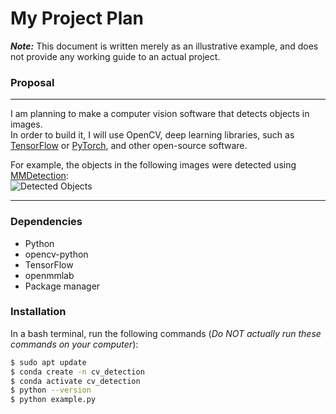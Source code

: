 # My Project Plan

***Note:*** This document is written merely as an illustrative example, and does not provide any working guide to an actual project.

### Proposal
---

I am planning to make a computer vision software that detects objects in images.  
In order to build it, I will use OpenCV, deep learning libraries, such as [TensorFlow](https://www.tensorflow.org/?hl=ko) or [PyTorch](https://www.tensorflow.org/?hl=ko), and other open-source software.  

For example, the objects in the following images were detected using [MMDetection](https://github.com/open-mmlab/mmdetection):  
![Detected Objects](https://user-images.githubusercontent.com/12907710/137271636-56ba1cd2-b110-4812-8221-b4c120320aa9.png)

---

### Dependencies
- Python
- opencv-python
- TensorFlow
- openmmlab
- Package manager

### Installation 
In a bash terminal, run the following commands (*Do NOT actually run these commands on your computer*):

```bash
$ sudo apt update
$ conda create -n cv_detection
$ conda activate cv_detection
$ python --version
$ python example.py
```
